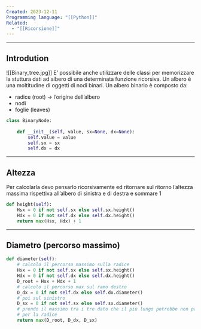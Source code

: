 ```yaml
---
Created: 2023-12-11
Programming language: "[[Python]]"
Related:
  - "[[Ricorsione]]"
---
```

---
## Introdution
![[Binary_tree.jpg]]
E’ possibile anche utilizzare delle classi per memorizzare la stuttura dati ad albero di una determinata funzione ricorsiva. Un albero è una moltitudine di oggetti di nodi binari.
Un albero binario è composto da:
- radice (root) → l’origine dell’albero
- nodi
- foglie (leaves)

```python
class BinaryNode:
	
	def __init__(self, value, sx=None, dx=None):
		self.value = value
		self.sx = sx
		self.dx = dx
```

---
## Altezza
Per calcolarla devo pensarlo ricorsivamente ed ritornare sul ritorno l’altezza massima rispettiva all’albero di sinistra e di destra e sommare 1

```python
def height(self):
	Hsx = 0 if not self.sx else self.sx.height()
	Hdx = 0 if not self.dx else self.dx.height()
	return max(Hsx, Hdx) + 1
```

---
## Diametro (percorso massimo)
```python
def diameter(self):
	# calcolo il percorso massimo sulla radice
	Hsx = 0 if not self.sx else self.sx.height()
	Hdx = 0 if not self.dx else self.dx.height()
	D_root = Hsx + Hdx + 1
	# calcolo il percorso max sul ramo destro
	D_dx = 0 if not self.dx else self.dx.diameter()
	# poi sul sinistro
	D_sx = 0 if not self.sx else self.sx.diameter()
	# prendo il massimo tra i tre dato che il più lungo potrebbe non passare
	# per la radice
	return max(D_root, D_dx, D_sx)
```